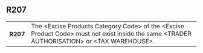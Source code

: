 ## R207
<table>
 <tr>
  <th>
   R207
  </th>
  <td>
   The &lt;Excise Products Category Code&gt; of the &lt;Excise Product Code&gt; must not exist inside the same &lt;TRADER AUTHORISATION&gt; or &lt;TAX WAREHOUSE&gt;.
  </td>
 </tr>
</table>
